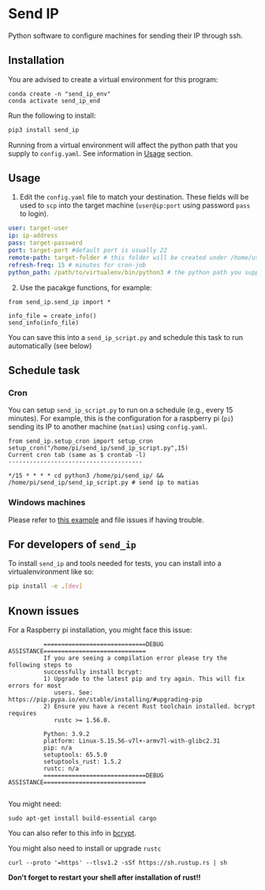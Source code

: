 # Send IP

Python software to configure machines for sending their IP through ssh.

## Installation

You are advised to create a virtual environment for this program:

```
conda create -n "send_ip_env" 
conda activate send_ip_end
```

Run the following to install:

```python
pip3 install send_ip
```

Running from a virtual environment will affect the python path that you supply to `config.yaml`. See information in [Usage](#usage) section.

## Usage

1. Edit the `config.yaml` file to match your destination. These fields will be used to `scp` into the target machine (`user@ip:port` using password `pass` to login).

```yaml
user: target-user
ip: ip-address
pass: target-password
port: target-port #default port is usually 22 
remote-path: target-folder # this folder will be created under /home/user might create errors for not linux users
refresh-freq: 15 # minutes for cron-job
python_path: /path/to/virtualenv/bin/python3 # the python path you supply here will affect where the code runs (e.g., /usr/bin/python3), see docs! 

```
2. Use the pacakge functions, for example:

```
from send_ip.send_ip import *

info_file = create_info()
send_info(info_file)
```

You can save this into a `send_ip_script.py` and schedule this task to run automatically (see below)

## Schedule task

### Cron

You can setup `send_ip_script.py` to run on a schedule (e.g., every 15 minutes). For example, this is the configuration for a raspberry pi (`pi`) sending its IP to another machine (`matias`) using `config.yaml`.

```
from send_ip.setup_cron import setup_cron
setup_cron("/home/pi/send_ip/send_ip_script.py",15)
Current cron tab (same as $ crontab -l)
--------------------------------------

*/15 * * * * cd python3 /home/pi/send_ip/ && /home/pi/send_ip/send_ip_script.py # send ip to matias

```


### Windows machines

Please refer to [this example](https://stackoverflow.com/a/59079452/3215940) and file issues if having trouble.

## For developers of `send_ip`

To install `send_ip` and tools needed for tests, you can install into a virtualenvironment like so:

```bash
pip install -e .[dev]
```
## Known issues

For a Raspberry pi installation, you might face this issue:

```
          =============================DEBUG ASSISTANCE=============================
          If you are seeing a compilation error please try the following steps to
          successfully install bcrypt:
          1) Upgrade to the latest pip and try again. This will fix errors for most
             users. See: https://pip.pypa.io/en/stable/installing/#upgrading-pip
          2) Ensure you have a recent Rust toolchain installed. bcrypt requires
             rustc >= 1.56.0.
      
          Python: 3.9.2
          platform: Linux-5.15.56-v7l+-armv7l-with-glibc2.31
          pip: n/a
          setuptools: 65.5.0
          setuptools_rust: 1.5.2
          rustc: n/a
          =============================DEBUG ASSISTANCE=============================
      

```

You might need:

```
sudo apt-get install build-essential cargo
```

You can also refer to this info in [bcrypt](https://pypi.org/project/bcrypt/).

You might also need to install or upgrade `rustc`

```
curl --proto '=https' --tlsv1.2 -sSf https://sh.rustup.rs | sh
```

**Don't forget to restart your shell after installation of rust!!**